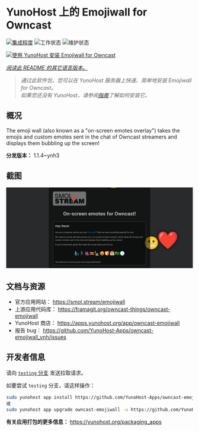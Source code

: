 <!--
注意：此 README 由 <https://github.com/YunoHost/apps/tree/master/tools/readme_generator> 自动生成
请勿手动编辑。
-->

# YunoHost 上的 Emojiwall for Owncast

[![集成程度](https://dash.yunohost.org/integration/owncast-emojiwall.svg)](https://ci-apps.yunohost.org/ci/apps/owncast-emojiwall/) ![工作状态](https://ci-apps.yunohost.org/ci/badges/owncast-emojiwall.status.svg) ![维护状态](https://ci-apps.yunohost.org/ci/badges/owncast-emojiwall.maintain.svg)

[![使用 YunoHost 安装 Emojiwall for Owncast](https://install-app.yunohost.org/install-with-yunohost.svg)](https://install-app.yunohost.org/?app=owncast-emojiwall)

*[阅读此 README 的其它语言版本。](./ALL_README.md)*

> *通过此软件包，您可以在 YunoHost 服务器上快速、简单地安装 Emojiwall for Owncast。*  
> *如果您还没有 YunoHost，请参阅[指南](https://yunohost.org/install)了解如何安装它。*

## 概况

The emoji wall (also known as a "on-screen emotes overlay") takes the emojis and custom emotes sent in the chat of Owncast streamers and displays them bubbling up the screen!


**分发版本：** 1.1.4~ynh3

## 截图

![Emojiwall for Owncast 的截图](./doc/screenshots/emojiwall.png)

## 文档与资源

- 官方应用网站： <https://smol.stream/emojiwall>
- 上游应用代码库： <https://framagit.org/owncast-things/owncast-emojiwall>
- YunoHost 商店： <https://apps.yunohost.org/app/owncast-emojiwall>
- 报告 bug： <https://github.com/YunoHost-Apps/owncast-emojiwall_ynh/issues>

## 开发者信息

请向 [`testing` 分支](https://github.com/YunoHost-Apps/owncast-emojiwall_ynh/tree/testing) 发送拉取请求。

如要尝试 `testing` 分支，请这样操作：

```bash
sudo yunohost app install https://github.com/YunoHost-Apps/owncast-emojiwall_ynh/tree/testing --debug
或
sudo yunohost app upgrade owncast-emojiwall -u https://github.com/YunoHost-Apps/owncast-emojiwall_ynh/tree/testing --debug
```

**有关应用打包的更多信息：** <https://yunohost.org/packaging_apps>
